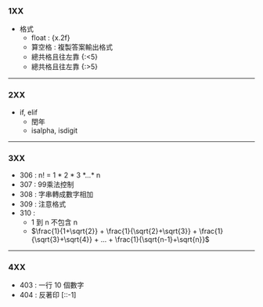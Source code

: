 ### 1XX
- 格式
  - float : {x.2f}
  - 算空格 : 複製答案輸出格式
  - 總共格且往左靠 {:<5}
  - 總共格且往左靠 {:>5}
---
### 2XX
- if, elif
   - 閏年
   - isalpha, isdigit
---
### 3XX
- 306 : n! = 1 * 2 * 3 \*...* n
- 307 : 99乘法控制
- 308 : 字串轉成數字相加
- 309 : 注意格式
- 310 : 
  -  1 到 n 不包含 n
  - $\frac{1}{1+\sqrt{2}} + \frac{1}{\sqrt{2}+\sqrt{3}} + \frac{1}{\sqrt{3}+\sqrt{4}} + ... + \frac{1}{\sqrt{n-1}+\sqrt{n}}$
---
### 4XX
- 403 : 一行 10 個數字
- 404 : 反著印 [::-1]